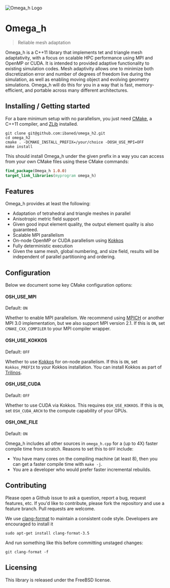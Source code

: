 ![Omega_h Logo][1]

# Omega_h
> Reliable mesh adaptation

Omega_h is a C++11 library that implements tet and triangle mesh adaptativity,
with a focus on scalable HPC performance using MPI and OpenMP or CUDA.
It is intended to provided adaptive functionality to existing simulation codes.
Mesh adaptivity allows one to minimize both discretization error and number
of degrees of freedom live during the simulation, as well as enabling moving
object and evolving geometry simulations.
Omega_h will do this for you in a way that is fast, memory-efficient, and
portable across many different architectures.

## Installing / Getting started

For a bare minimum setup with no parallelism, you just need [CMake][0],
a C++11 compiler, and [ZLib][6] installed.

```shell
git clone git@github.com:ibaned/omega_h2.git
cd omega_h2
cmake . -DCMAKE_INSTALL_PREFIX=/your/choice -DOSH_USE_MPI=OFF
make install
```

This should install Omega_h under the given prefix in a way you can
access from your own CMake files using these CMake commands:

```cmake
find_package(Omega_h 1.0.0)
target_link_libraries(myprogram omega_h)
```

## Features

Omega_h provides at least the following:
* Adaptation of tetrahedral and triangle meshes in parallel
* Anisotropic metric field support
* Given good input element quality, the output element
  quality is also guaranteed.
* Scalable MPI parallelism
* On-node OpenMP or CUDA parallelism using [Kokkos][2]
* Fully deterministic execution
* Given the same mesh, global numbering, and size field,
  results will be independent of parallel partitioning
  and ordering.

## Configuration

Below we document some key CMake configuration options:

#### OSH_USE_MPI
Default: `ON`

Whether to enable MPI parallelism.
We recommend using [MPICH][3] or another MPI 3.0 implementation,
but we also support MPI version 2.1.
If this is `ON`, set `CMAKE_CXX_COMPILER` to your MPI compiler wrapper.

#### OSH_USE_KOKKOS
Default: `OFF`

Whether to use [Kokkos][2] for on-node parallelism.
If this is `ON`, set `Kokkos_PREFIX` to your Kokkos installation.
You can install Kokkos as part of [Trilinos][4].

#### OSH_USE_CUDA
Default: `OFF`

Whether to use CUDA via Kokkos.
This requires `OSH_USE_KOKKOS`.
If this is `ON`, set `OSH_CUDA_ARCH` to the compute capability of
your GPUs.

#### OSH_ONE_FILE
Default: `ON`

Omega_h includes all other sources in `omega_h.cpp` for a (up to 4X)
faster compile time from scratch.
Reasons to set this to `OFF` include:
* You have many cores on the compiling machine (at least 8), then
  you can get a faster compile time with `make -j`.
* You are a developer who would prefer faster incremental rebuilds.

## Contributing

Please open a Github issue to ask a question, report a bug,
request features, etc.
If you'd like to contribute, please fork the repository and use a feature
branch. Pull requests are welcome.

We use [clang-format][5] to maintain a consistent code style.
Developers are encouraged to install it

```shell
sudo apt-get install clang-format-3.5
```

And run something like this before committing unstaged changes:

```shell
git clang-format -f
```

## Licensing

This library is released under the FreeBSD license.

[0]: https://cmake.org
[1]: https://raw.githubusercontent.com/ibaned/omega_h2/master/aux/omega_h.png
[2]: https://github.com/kokkos/kokkos
[3]: http://www.mpich.org
[4]: https://github.com/trilinos/Trilinos
[5]: http://clang.llvm.org/docs/ClangFormat.html
[6]: http://zlib.net
